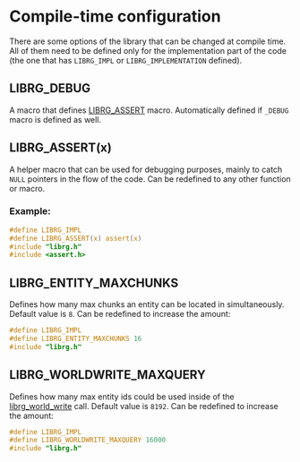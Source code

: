# Compile-time configuration

There are some options of the library that can be changed at compile time.
All of them need to be defined only for the implementation part of the code (the one that has `LIBRG_IMPL` or `LIBRG_IMPLEMENTATION` defined).

## LIBRG_DEBUG

A macro that defines [LIBRG_ASSERT](#librg_assert) macro. Automatically defined if `_DEBUG` macro is defined as well.

## LIBRG_ASSERT(x)

A helper macro that can be used for debugging purposes, mainly to catch `NULL` pointers in the flow of the code.
Can be redefined to any other function or macro.

### Example:

```c
#define LIBRG_IMPL
#define LIBRG_ASSERT(x) assert(x)
#include "librg.h"
#include <assert.h>
```

## LIBRG_ENTITY_MAXCHUNKS

Defines how many max chunks an entity can be located in simultaneously. Default value is `8`.
Can be redefined to increase the amount:

```c
#define LIBRG_IMPL
#define LIBRG_ENTITY_MAXCHUNKS 16
#include "librg.h"
```

## LIBRG_WORLDWRITE_MAXQUERY

Defines how many max entity ids could be used inside of the [librg_world_write](defs/packing.md#librg_world_write) call. Default value is `8192`.
Can be redefined to increase the amount:

```c
#define LIBRG_IMPL
#define LIBRG_WORLDWRITE_MAXQUERY 16000
#include "librg.h"
```
